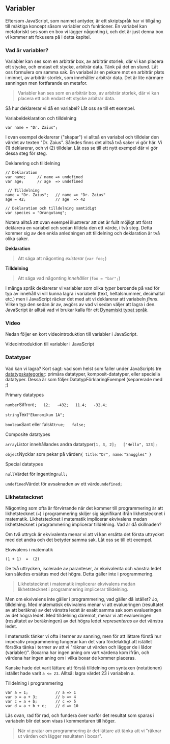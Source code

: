 ## Variabler

Eftersom JavaScript, som namnet antyder, är ett skriptspråk har vi tillgång till mäktiga koncept såsom variabler och funktioner. En variabel kan metaforiskt ses som en box vi lägger någonting i, och det är just denna box vi kommer att fokusera på i detta kapitel.

### Vad är variabler?

Variabler kan ses som en arbiträr box, av arbiträr storlek, där vi kan placera ett stycke, och endast ett stycke, arbiträr data. Tänk på det en stund. Låt oss formulera om samma sak. En variabel är en pekare mot en arbiträr plats i minnet, av arbiträr storlek, som innehåller arbiträr data. Det är lite närmare sanningen men fortfarande en metafor.
> 
> Variabler kan ses som en arbiträr box, av arbiträr storlek, där vi kan placera ett och endast ett stycke arbiträr data.

Så hur deklarerar vi då en variabel? Låt oss se till ett exempel.

Variabeldeklaration och tilldelning

    var name = "Dr. Zaius";

I ovan exempel deklarerar ("skapar") vi alltså en variabel och tilldelar den värdet av texten "Dr. Zaius". Således finns det alltså två saker vi gör här. Vi (1) deklarerar, och vi (2) tilldelar. Låt oss se till ett nytt exempel där vi gör dessa steg för steg.

Deklarering och tilldelning

    // Deklaration
    var name;     // name => undefined
    var age;      // age  => undefined
     
     // Tilldelning
    name = "Dr. Zaius";   // name => "Dr. Zaius"
    age = 42;             // age  => 42
     
    // Deklaration och tilldelning samtidigt
    var species = "Orangutang";

Notera alltså att ovan exempel illustrerar att det är fullt möjligt att först deklarera en variabel och sedan tilldela den ett värde, i två steg. Detta kommer sig av den enkla anledningen att tilldelning och deklaration är två olika saker.

**Deklaration**
> 
> Att säga att någonting _existerar_
> (`var foo;`)

**Tilldelning**
> 
> Att säga vad någonting _innehåller_
> (`foo = "bar";`)

I många språk deklarerar vi variabler som olika _typer_ beroende på vad för typ av innehåll vi vill kunna lagra i variabeln (text, heltalsnummer, decimaltal etc.) men i JavaScript räcker det med att vi deklarerar att variabeln _finns_. Vilken typ den sedan är av, avgörs av vad vi sedan väljer att lagra i den. JavaScript är alltså vad vi brukar kalla för ett [Dynamiskt typat språk][0].

### Video

Nedan följer en kort videointroduktion till variabler i JavaScript.

Videointroduktion till variabler i JavaScript

### Datatyper

Vad kan vi lagra? Kort sagt: vad som helst som faller under JavaScripts tre [datatypskategorier][1]: primära datatyper, komposit-datatyper, eller speciella datatyper. Dessa är som följer:DatatypFörklaringExempel (separerade med ;)

Primary datatypes

`number`Siffror`0;   12;   -432;   11.4;   -32.4;`

`string`Text`"Ekonomikum 1A";`

`boolean`Sant eller falskt`true;   false;`

Composite datatypes

`array`Listor innehållandes andra datatyper`[1, 3, 2];   ["Hello", 123];`

`object`Nycklar som pekar på värden`{ title:"Dr", name:"Snuggles" }`

Special datatypes

`null`Värdet för ingenting`null;`

`undefined`Värdet för avsaknaden av ett värde`undefined;`

### Likhetstecknet

Någonting som ofta är förvirrande när det kommer till programmering är att likhetstecknet (`=`) i programmering skiljer sig signifikant ifrån likhetstecknet i matematik. Likhetstecknet i matematik implicerar ekvivalens medan likhetstecknet i programmering implicerar tilldelning. Vad är då skillnaden?

Om två uttryck är ekvivalenta menar vi att vi kan ersätta det första uttrycket med det andra och det betyder samma sak. Låt oss se till ett exempel.

Ekvivalens i matematik

    (1 + 1)  =  (2)

De två uttrycken, isolerade av paranteser, är ekvivalenta och vänstra ledet kan således ersättas med det högra. Detta gäller inte i programmering.
> 
> Likhetstecknet i matematik implicerar ekvivalens medan likhetstecknet i programmering implicerar tilldelning.

Men om ekvivalens inte gäller i programmering, vad gäller då istället? Jo, tilldelning. Med matematisk ekvivalens menar vi att evalueringen (resultatet av att beräkna) av det vänstra ledet är exakt samma sak som evalueringen av det högra ledet. Med tilldelning däremot, menar vi att evalueringen (resultatet av beräkningen) av det högra ledet _representeras_ av det vänstra ledet.

I matematik tänker vi ofta i termer av sanning, men för att lättare förstå hur imperativ programmering fungerar kan det vara fördelaktigt att istället försöka tänka i termer av att vi "räknar ut värden och lägger de i lådor (variabler)". Boxarna har ingen aning om vart värdena kom ifrån, och värdena har ingen aning om i vilka boxar de kommer placeras.

Kanske hade det varit lättare att förstå tilldelning om syntaxen (notationen) istället hade varit `a <= 23`. Alltså: lagra värdet 23 i variabeln a.

Tilldelning i programmering

    var a = 1;            // a => 1
    var b = a + 3;        // b => 4
    var c = a + b;        // c => 5
    var d = a + b + c;    // d => 10

Läs ovan, rad för rad, och fundera över varför det resultat som sparas i variabeln blir det som visas i kommentaren till höger.
> 
> När vi pratar om programmering är det lättare att tänka att vi "räknar ut värden och lägger resultaten i boxar".



[0]: http://sv.wikipedia.org/wiki/Typsystem
[1]: http://msdn.microsoft.com/en-us/library/ie/7wkd9z69(v=vs.94).aspx